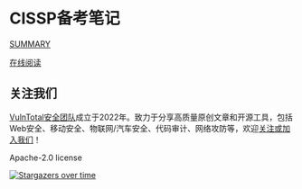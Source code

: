 # CISSP备考笔记

[SUMMARY](SUMMARY.md)

[在线阅读](https://firmianay.gitbook.io/cissp-notes/)

## 关注我们

[VulnTotal安全团队](https://github.com/VulnTotal-Team)成立于2022年。致力于分享高质量原创文章和开源工具，包括Web安全、移动安全、物联网/汽车安全、代码审计、网络攻防等，欢迎[关注或加入我们](https://github.com/VulnTotal-Team/.github/blob/main/README.md)！

Apache-2.0 license

[![Stargazers over time](https://starchart.cc/firmianay/CISSP-notes.svg)](https://starchart.cc/firmianay/CISSP-notes)

